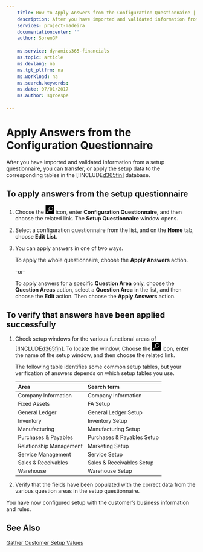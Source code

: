 ```yaml
---
    title: How to Apply Answers from the Configuration Questionnaire | Microsoft Docs
    description: After you have imported and validated information from a setup questionnaire, you can transfer, or apply the setup data to the corresponding tables in the [!INCLUDE[d365fin](includes/d365fin_md.md)] database.
    services: project-madeira
    documentationcenter: ''
    author: SorenGP

    ms.service: dynamics365-financials
    ms.topic: article
    ms.devlang: na
    ms.tgt_pltfrm: na
    ms.workload: na
    ms.search.keywords:
    ms.date: 07/01/2017
    ms.author: sgroespe

---
```

# Apply Answers from the Configuration Questionnaire
After you have imported and validated information from a setup questionnaire, you can transfer, or apply the setup data to the corresponding tables in the [!INCLUDE[d365fin](includes/d365fin_md.md)] database.  

## To apply answers from the setup questionnaire  

1.  Choose the ![Search for Page or Report](media/ui-search/search_small.png "Search for Page or Report icon") icon, enter **Configuration Questionnaire**, and then choose the related link. The **Setup Questionnaire** window opens.  
2.  Select a configuration questionnaire from the list, and on the **Home** tab, choose **Edit List**.  
3.  You can apply answers in one of two ways.  

     To apply the whole questionnaire, choose the **Apply Answers** action.  

     -or-  

     To apply answers for a specific **Question Area** only, choose the **Question Areas** action, select a **Question Area** in the list, and then choose the **Edit** action. Then choose the **Apply Answers** action.  

## To verify that answers have been applied successfully  

1.  Check setup windows for the various functional areas of [!INCLUDE[d365fin](includes/d365fin_md.md)]. To locate the window, Choose the ![Search for Page or Report](media/ui-search/search_small.png "Search for Page or Report icon") icon, enter the name of the setup window, and then choose the related link.  

    The following table identifies some common setup tables, but your verification of answers depends on which setup tables you use.  

    |Area|Search term|  
    |----------|-----------------|  
    |Company Information|Company Information|  
    |Fixed Assets|FA Setup|  
    |General Ledger|General Ledger Setup|  
    |Inventory|Inventory Setup|  
    |Manufacturing|Manufacturing Setup|  
    |Purchases & Payables|Purchases & Payables Setup|  
    |Relationship Management|Marketing Setup|  
    |Service Management|Service Setup|  
    |Sales & Receivables|Sales & Receivables Setup|  
    |Warehouse|Warehouse Setup|  

2.  Verify that the fields have been populated with the correct data from the various question areas in the setup questionnaire.  

 You have now configured setup with the customer’s business information and rules.  

## See Also  
 [Gather Customer Setup Values](../gather-customer-setup-values.md)
